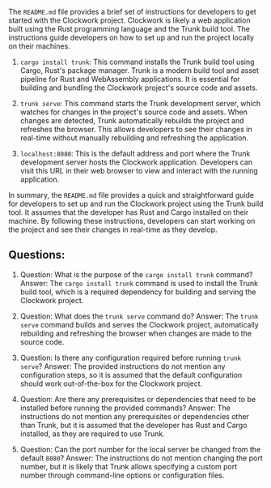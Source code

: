 
The `README.md` file provides a brief set of instructions for developers to get started with the Clockwork project. Clockwork is likely a web application built using the Rust programming language and the Trunk build tool. The instructions guide developers on how to set up and run the project locally on their machines.

1. `cargo install trunk`: This command installs the Trunk build tool using Cargo, Rust's package manager. Trunk is a modern build tool and asset pipeline for Rust and WebAssembly applications. It is essential for building and bundling the Clockwork project's source code and assets.

2. `trunk serve`: This command starts the Trunk development server, which watches for changes in the project's source code and assets. When changes are detected, Trunk automatically rebuilds the project and refreshes the browser. This allows developers to see their changes in real-time without manually rebuilding and refreshing the application.

3. `localhost:8080`: This is the default address and port where the Trunk development server hosts the Clockwork application. Developers can visit this URL in their web browser to view and interact with the running application.

In summary, the `README.md` file provides a quick and straightforward guide for developers to set up and run the Clockwork project using the Trunk build tool. It assumes that the developer has Rust and Cargo installed on their machine. By following these instructions, developers can start working on the project and see their changes in real-time as they develop.
## Questions: 
 1. Question: What is the purpose of the `cargo install trunk` command?
   Answer: The `cargo install trunk` command is used to install the Trunk build tool, which is a required dependency for building and serving the Clockwork project.

2. Question: What does the `trunk serve` command do?
   Answer: The `trunk serve` command builds and serves the Clockwork project, automatically rebuilding and refreshing the browser when changes are made to the source code.

3. Question: Is there any configuration required before running `trunk serve`?
   Answer: The provided instructions do not mention any configuration steps, so it is assumed that the default configuration should work out-of-the-box for the Clockwork project.

4. Question: Are there any prerequisites or dependencies that need to be installed before running the provided commands?
   Answer: The instructions do not mention any prerequisites or dependencies other than Trunk, but it is assumed that the developer has Rust and Cargo installed, as they are required to use Trunk.

5. Question: Can the port number for the local server be changed from the default `8080`?
   Answer: The instructions do not mention changing the port number, but it is likely that Trunk allows specifying a custom port number through command-line options or configuration files.
    